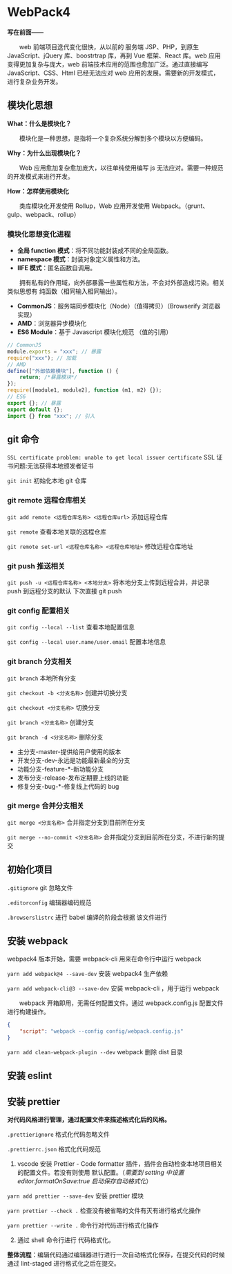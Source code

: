 # WebPack4

**写在前面——**

&emsp;&emsp;web 前端项目迭代变化很快，从以前的 服务端 JSP、PHP，到原生 JavaScript、jQuery 库、boostrtrap 库，再到 Vue 框架、React 库。web 应用变得更加复杂与庞大，web 前端技术应用的范围也愈加广泛。通过直接编写 JavaScript、CSS、Html 已经无法应对 web 应用的发展。需要新的开发模式，进行复杂业务开发。

## 模块化思想

**What：什么是模块化？**

&emsp;&emsp;模块化是一种思想，是指将一个复杂系统分解到多个模块以方便编码。

**Why：为什么出现模块化？**

&emsp;&emsp;Web 应用愈加复杂愈加庞大，以往单纯使用编写 js 无法应对。需要一种规范的开发模式来进行开发。

**How：怎样使用模块化**

&emsp;&emsp;类库模块化开发使用 Rollup，Web 应用开发使用 Webpack。（grunt、gulp、webpack、rollup）

### 模块化思想变化进程

- **全局 function 模式**：将不同功能封装成不同的全局函数。
- **namespace 模式**：封装对象定义属性和方法。
- **IIFE 模式**：匿名函数自调用。

&emsp;&emsp;拥有私有的作用域，向外部暴露一些属性和方法，不会对外部造成污染。相关类似思想有 纯函数（相同输入相同输出）。

- **CommonJS**：服务端同步模块化（Node）（值得拷贝）（Browserify 浏览器实现）
- **AMD**：浏览器异步模块化
- **ES6 Module**：基于 Javascript 模块化规范 （值的引用）

```js
// CommonJS
module.exports = "xxx"; // 暴露
require("xxx"); // 加载
// AMD
define(["外部依赖模块"], function () {
	return; /*暴露模块*/
});
require([module1, module2], function (m1, m2) {});
// ES6
export {}; // 暴露
export default {};
import {} from "xxx"; // 引入
```

## git 命令

`SSL certificate problem: unable to get local issuer certificate` SSL 证书问题:无法获得本地颁发者证书

`git init` 初始化本地 git 仓库

### git remote 远程仓库相关

`git add remote <远程仓库名称> <远程仓库url>` 添加远程仓库

`git remote` 查看本地关联的远程仓库

`git remote set-url <远程仓库名称> <远程仓库地址>` 修改远程仓库地址

### git push 推送相关

`git push -u <远程仓库名称> <本地分支>` 将本地分支上传到远程合并，并记录 push 到远程分支的默认 下次直接 git push

### git config 配置相关

`git config --local --list` 查看本地配置信息

`git config --local user.name/user.email` 配置本地信息

### git branch 分支相关

`git branch` 本地所有分支

`git checkout -b <分支名称>` 创建并切换分支

`git checkout <分支名称>` 切换分支

`git branch <分支名称>` 创建分支

`git branch -d <分支名称>` 删除分支

- 主分支-master-提供给用户使用的版本
- 开发分支-dev-永远是功能最新最全的分支
- 功能分支-feature-\*-新功能分支
- 发布分支-release-发布定期要上线的功能
- 修复分支-bug-\*-修复线上代码的 bug

### git merge 合并分支相关

`git merge <分支名称>` 合并指定分支到目前所在分支

`git merge --no-commit <分支名称>` 合并指定分支到目前所在分支，不进行新的提交

## 初始化项目

`.gitignore` git 忽略文件

`.editorconfig` 编辑器编码规范

`.browserslistrc` 进行 babel 编译的阶段会根据 该文件进行

## 安装 webpack

webpack4 版本开始，需要 webpack-cli 用来在命令行中运行 webpack

`yarn add webpack@4 --save-dev` 安装 webpack4 生产依赖

`yarn add webpack-cli@3 --save-dev` 安装 webpack-cli ，用于运行 webpack

&emsp;&emsp;webpack 开箱即用，无需任何配置文件。通过 webpack.config.js 配置文件进行构建操作。

```json
{
	"script": "webpack --config config/webpack.config.js"
}
```

`yarn add clean-webpack-plugin --dev` webpack 删除 dist 目录

## 安装 eslint

## 安装 prettier

**对代码风格进行管理，通过配置文件来描述格式化后的风格。**

`.prettierignore` 格式化代码忽略文件

`.prettierrc.json` 格式化代码规范

1. vscode 安装 Prettier - Code formatter 插件，插件会自动检查本地项目相关的配置文件。若没有则使用 默认配置。（_需要到 setting 中设置 editor.formatOnSave:true 启动保存自动格式化_）

`yarn add prettier --save-dev` 安装 prettier 模块

`yarn prettier --check .` 检查没有被省略的文件有灭有进行格式化操作

`yarn prettier --write .` 命令行对代码进行格式化操作

2. 通过 shell 命令行进行 代码格式化。

**整体流程**：编辑代码通过编辑器进行进行一次自动格式化保存，在提交代码的时候通过 lint-staged 进行格式化之后在提交。
